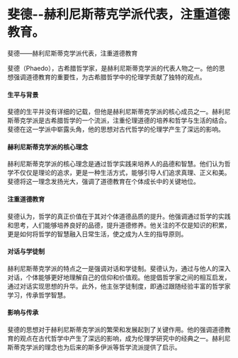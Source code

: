 # 斐德--赫利尼斯蒂克学派代表，注重道德教育。

斐德——赫利尼斯蒂克学派代表，注重道德教育

斐德（Phaedo），古希腊哲学家，是赫利尼斯蒂克学派的代表人物之一。他的思想强调道德教育的重要性，为古希腊哲学中的伦理学贡献了独特的观点。

#### 生平与背景

斐德的生平并没有详细的记载，但他是赫利尼斯蒂克学派的核心成员之一。赫利尼斯蒂克学派是古希腊哲学的一个流派，注重伦理道德的培养和哲学与生活的结合。斐德在这一学派中崭露头角，他的思想对古代哲学的伦理学产生了深远的影响。

#### 赫利尼斯蒂克学派的核心理念

赫利尼斯蒂克学派的核心理念是通过哲学实践来培养人的品德和智慧。他们认为哲学不仅仅是理论的追求，更是一种生活方式，能够引导人们追求真理、正义和美。斐德将这一理念发扬光大，强调了道德教育在个体成长中的关键地位。

#### 注重道德教育

斐德认为，哲学的真正价值在于其对个体道德品质的提升。他强调通过哲学的实践和思考，人们能够培养良好的品德，提升道德修养。他关注的不仅是知识的积累，更是如何将哲学的智慧融入日常生活，使之成为人生的指导原则。

#### 对话与学徒制

赫利尼斯蒂克学派的特点之一是强调对话和学徒制。斐德认为，通过与他人的深入对话，个体能够更好地理解自己的信仰和价值观。他提倡哲学家之间的相互启发，通过对话实现思想的升华。此外，他主张学徒制度，即通过跟随经验丰富的哲学家学习，传承哲学智慧。

#### 影响与传承

斐德的思想对于赫利尼斯蒂克学派的繁荣和发展起到了关键作用。他的强调道德教育的观点在古代哲学中产生了深远的影响，成为伦理学研究中的经典之一。赫利尼斯蒂克学派的理念也为后来的斯多伊派等哲学流派提供了启示。
